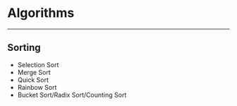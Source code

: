 # Algorithms

---

## Sorting

- Selection Sort
- Merge Sort
- Quick Sort
- Rainbow Sort
- Bucket Sort/Radix Sort/Counting Sort



